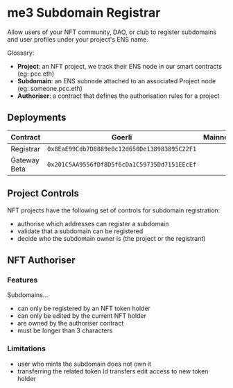 # me3 Subdomain Registrar

Allow users of your NFT community, DAO, or club to register subdomains and user profiles under your project's ENS name.

Glossary:

* **Project**: an NFT project, we track their ENS node in our smart contracts (eg: pcc.eth)
* **Subdomain**: an ENS subnode attached to an associated Project node (eg: someone.pcc.eth)
* **Authoriser**: a contract that defines the authorisation rules for a project

## Deployments

| Contract | Goerli | Mainnet |
| ---      | ---    | ---     |
|Registrar|`0x8EaE99Cdb7D8889e0c12d650De138983895C22F1`||
|Gateway Beta|`0x201C5AA9556fDf8D5f6cDa1C59735Dd7151EEcEf`||

## Project Controls

NFT projects have the following set of controls for subdomain registration:

* authorise which addresses can register a subdomain
* validate that a subdomain can be registered
* decide who the subdomain owner is (the project or the registrant)

## NFT Authoriser

### Features

Subdomains...

* can only be registered by an NFT token holder
* can only be edited by the current NFT holder
* are owned by the authoriser contract
* must be longer than 3 characters

### Limitations

* user who mints the subdomain does not own it
* transferring the related token Id transfers edit access to new token holder

